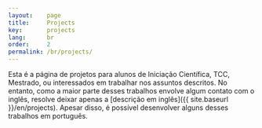 ```yaml
---
layout:    page
title:     Projects
key:       projects
lang:      br
order:     2
permalink: /br/projects/
---
```

Esta é a página de projetos para alunos de Iniciação Científica, TCC, Mestrado,
ou interessados em trabalhar nos assuntos descritos.
No entanto, como a maior parte desses trabalhos envolve algum contato com o
inglês, resolve deixar apenas a
[descrição em inglês]({{ site.baseurl }}/en/projects).
Apesar disso, é possível desenvolver alguns desses trabalhos em português.
